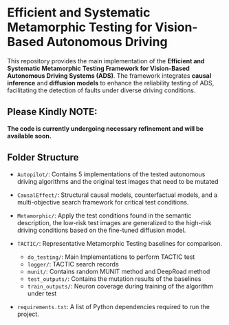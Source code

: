 # Efficient and Systematic Metamorphic Testing for Vision-Based Autonomous Driving

This repository provides the main implementation of the **Efficient and Systematic Metamorphic Testing Framework for Vision-Based Autonomous Driving Systems (ADS)**. The framework integrates **causal inference** and **diffusion models** to enhance the reliability testing of ADS, facilitating the detection of faults under diverse driving conditions.

## Please Kindly NOTE:
**The code is currently undergoing necessary refinement and will be available soon.**

## Folder Structure

- `Autopilot/`: Contains 5 implementations of the tested autonomous driving algorithms and the original test images that need to be mutated

- `CausalEffect/`: Structural causal models, counterfactual models, and a multi-objective search framework for critical test conditions.

- `Metamorphic/`: Apply the test conditions found in the semantic description, the low-risk test images are generalized to the high-risk driving conditions based on the fine-tuned diffusion model.

- `TACTIC/`: Representative Metamorphic Testing baselines for comparison.
  - `do_testing/`: Main Implementations to perform TACTIC test
  - `logger/`: TACTIC search records
  - `munit/`: Contains random MUNIT method and DeepRoad method
  - `test_outputs/`: Contains the mutation results of the baselines
  - `train_outputs/`: Neuron coverage during training of the algorithm under test
- `requirements.txt`: A list of Python dependencies required to run the project.

